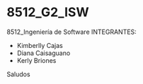 # 8512_G2_ISW
8512_Ingeniería de Software
INTEGRANTES:
- Kimberlly Cajas
- Diana Caisaguano 
- Kerly Briones

Saludos
